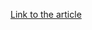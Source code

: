 [Link to the article](https://securelist.com/sofacy-apt-hits-high-profile-targets-with-updated-toolset/72924/)
